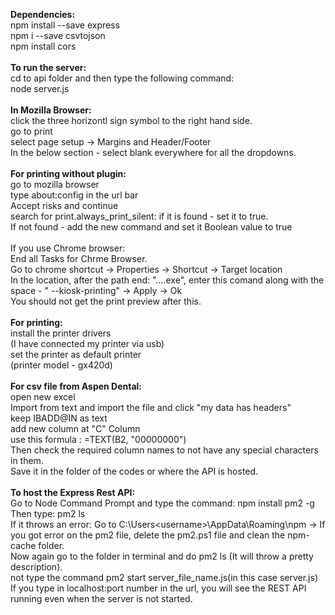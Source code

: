 <b>Dependencies:</b><br/>
npm install --save express<br/>
npm i --save csvtojson<br/>
npm install cors<br/>
<br/>
<b>To run the server:</b><br/>
cd to api folder and then type the following command:<br/>
node server.js<br/>
<br/>
<b>In Mozilla Browser:</b><br/>
click the three horizontl sign symbol to the right hand side.<br/>
go to print<br/>
select page setup -> Margins and Header/Footer<br/>
In the below section - select blank everywhere for all the dropdowns.<br/>
<br/>
<b>For printing without plugin:</b><br/>
go to mozilla browser<br/>
type about:config in the url bar<br/>
Accept risks and continue<br/>
search for print.always_print_silent: if it is found - set it to true.<br />
If not found - add the new command and set it Boolean value to true<br/>
<br/>
If you use Chrome browser:<br/>
End all Tasks for Chrme Browser.<br/>
Go to chrome shortcut -> Properties -> Shortcut -> Target location<br/>
In the location, after the path end: "....exe", enter this comand along with the space - " --kiosk-printing" -> Apply -> Ok <br/>
You should not get the print preview after this.<br/>
<br/>
<b>For printing:</b><br/>
install the printer drivers<br/>
(I have connected my printer via usb)<br/>
set the printer as default printer<br/>
(printer model - gx420d)<br/>
<br/>
<b>For csv file from Aspen Dental:</b><br/>
open new excel<br/>
Import from text and import the file and click "my data has headers"<br/>
keep IBADD@IN as text<br/>
add new column at "C" Column<br/>
use this formula : =TEXT(B2, "00000000")<br/>
Then check the required column names to not have any special characters in them. <br/>
Save it in the folder of the codes or where the API is hosted. <br/>
<br/>
<b>To host the Express Rest API:</b><br/>
Go to Node Command Prompt and type the command: npm install pm2 -g <br/>
Then type: pm2 ls<br/>
If it throws an error: Go to C:\Users\<username>\AppData\Roaming\npm -> If you got error on the pm2 file, delete the pm2.ps1 file and clean the npm-cache folder.<br/>
Now again go to the folder in terminal and do pm2 ls (It will throw a pretty description).<br />
not type the command pm2 start server_file_name.js(in this case server.js)<br/>
If you type in localhost:port number in the url, you will see the REST API running even when the server is not started.<br/>
